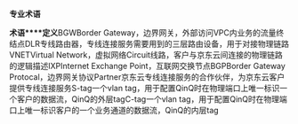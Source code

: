 **专业术语**

**术语****定义**BGWBorder Gateway，边界网关，外部访问VPC内业务的流量终结点DLR专线路由器，专线连接服务需要用到的三层路由设备，用于对接物理链路VNETVirtual Network，虚拟网络Circuit线路，客户与京东云间连接的物理链路的逻辑描述IXPInternet Exchange Point，互联网交换节点BGPBorder Gateway Protocal，边界网关协议Partner京东云专线连接服务的合作伙伴，为京东云客户提供专线连接服务S-tag一个vlan tag，用于配置QinQ时在物理端口上唯一标识一个客户的数据流，QinQ的外层tagC-tag一个vlan tag，用于配置QinQ时在物理端口上唯一标识客户的一个业务通道的数据流，QinQ的内层tag